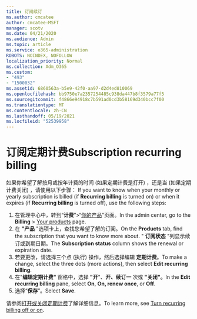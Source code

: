 ```yaml
---
title: 订阅续订
ms.author: cmcatee
author: cmcatee-MSFT
manager: scotv
ms.date: 04/21/2020
ms.audience: Admin
ms.topic: article
ms.service: o365-administration
ROBOTS: NOINDEX, NOFOLLOW
localization_priority: Normal
ms.collection: Adm_O365
ms.custom:
- "493"
- "1500032"
ms.assetid: 6860563a-b5e9-42f0-aa97-d2d4ed810069
ms.openlocfilehash: bb9750e7a2357254485c938da447b8f3579a77f5
ms.sourcegitcommit: f4866e94918c7b591ad0cd3b58169d340bcc7f00
ms.translationtype: MT
ms.contentlocale: zh-CN
ms.lasthandoff: 05/19/2021
ms.locfileid: "52539958"
---
```

# <a name="subscription-recurring-billing"></a><span data-ttu-id="834a5-102">订阅定期计费</span><span class="sxs-lookup"><span data-stu-id="834a5-102">Subscription recurring billing</span></span>

<span data-ttu-id="834a5-103">如果你希望了解按月或按年计费的时间 (如果定期计费是打开) ，还是当 (如果定期计费关闭) ，请使用以下步骤： </span><span class="sxs-lookup"><span data-stu-id="834a5-103">If you want to know when your monthly or yearly subscription is billed (if **Recurring billing** is turned on) or when it expires (if **Recurring billing** is turned off), use the following steps:</span></span>
  
1. <span data-ttu-id="834a5-104">在管理中心中，转到“**计费**”\>“[你的产品](https://go.microsoft.com/fwlink/p/?linkid=842054)”页面。</span><span class="sxs-lookup"><span data-stu-id="834a5-104">In the admin center, go to the **Billing** \> [Your products](https://go.microsoft.com/fwlink/p/?linkid=842054) page.</span></span>
2. <span data-ttu-id="834a5-105">在 **"产品** "选项卡上，查找您希望了解的订阅。</span><span class="sxs-lookup"><span data-stu-id="834a5-105">On the **Products** tab, find the subscription that you want to know more about.</span></span> <span data-ttu-id="834a5-106">" **订阅状态** "列显示续订或到期日期。</span><span class="sxs-lookup"><span data-stu-id="834a5-106">The **Subscription status** column shows the renewal or expiration date.</span></span>
3. <span data-ttu-id="834a5-107">若要更改，请选择三个点 (执行) 操作，然后选择编辑 **定期计费**。</span><span class="sxs-lookup"><span data-stu-id="834a5-107">To make a change, select the three dots (more actions), then select **Edit recurring billing**.</span></span>
4. <span data-ttu-id="834a5-108">在"**编辑定期计费"** 窗格中，选择 **"开**"、**开、续订一** 次或 **"关闭"。**</span><span class="sxs-lookup"><span data-stu-id="834a5-108">In the **Edit recurring billing** pane, select **On**, **On, renew once**, or **Off**.</span></span>
5. <span data-ttu-id="834a5-109">选择“**保存**”。</span><span class="sxs-lookup"><span data-stu-id="834a5-109">Select **Save**.</span></span>

<span data-ttu-id="834a5-110">请参阅[打开或关闭定期计费](/microsoft-365/commerce/subscriptions/renew-your-subscription)了解详细信息。</span><span class="sxs-lookup"><span data-stu-id="834a5-110">To learn more, see [Turn recurring billing off or on](/microsoft-365/commerce/subscriptions/renew-your-subscription).</span></span>